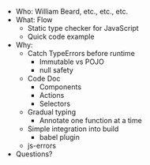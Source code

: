 - Who: William Beard, etc., etc., etc.
- What: Flow
  - Static type checker for JavaScript
  - Quick code example
- Why:
  - Catch TypeErrors before runtime
    - Immutable vs POJO
    - null safety
  - Code Doc
    - Components
    - Actions
    - Selectors
  - Gradual typing
    - Annotate one function at a time
  - Simple integration into build
    - babel plugin
  - js-errors
- Questions?
